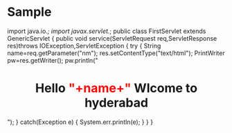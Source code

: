 # Sample
import java.io.*;
import javax.servlet.*;
public class  FirstServlet extends GenericServlet
{
    public void  service(ServletRequest req,ServletResponse res)throws IOException,ServletException
    {
        try
        {
        String name=req.getParameter("nm");
        res.setContentType("text/html");
        PrintWriter pw=res.getWriter();
        pw.println("<html><body><h1 align='center'>Hello <font color='red'>"+name+"</font> Wlcome to hyderabad</h1></body></html>");
        }
        catch(Exception e)
        {
            System.err.println(e);
        }
    }
}
